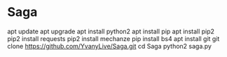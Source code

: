 # Saga
apt update
apt upgrade
apt install python2
apt install pip
apt install pip2
pip2 install requests
pip2 install mechanze
pip install bs4
apt install git
git clone
https://github.com/YvanyLive/Saga.git
cd Saga
python2 saga.py

